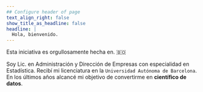 ```yaml
---
## Configure header of page
text_align_right: false
show_title_as_headline: false
headline: |
  Hola, bienvenido.
---
```


<!-- this is a subheadline -->
Esta iniciativa es orgullosamente hecha en. :bolivia: 

Soy Lic. en Administración y Dirección de Empresas con especialidad en Estadística. Recibí mi licenciatura en la `Universidad Autónoma de Barcelona`. En los últimos años alcancé mi objetivo de convertirme en **científico de datos**.